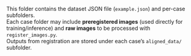 This folder contains the dataset JSON file (`example.json`) and per-case subfolders.  
Each case folder may include **preregistered images** (used directly for training/inference) and **raw images** to be processed with `register_images.py`.  
Outputs from registration are stored under each case’s `aligned_data/` subfolder.